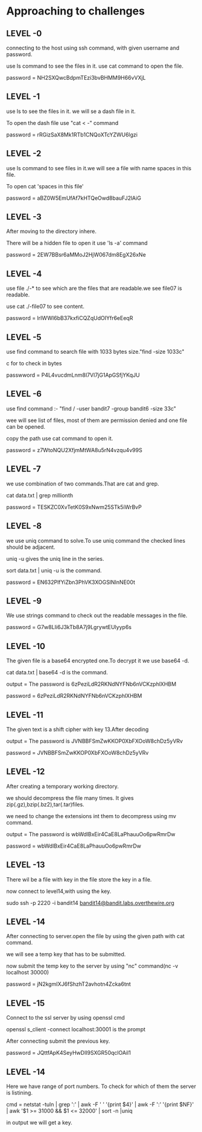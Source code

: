 # Approaching to challenges
## LEVEL -0
connecting to the host using ssh command, with given username and password.

use ls command to see the files in it.
use cat command to open the file.

password = NH2SXQwcBdpmTEzi3bvBHMM9H66vVXjL

## LEVEL -1
use ls to see the files in it. we will se a dash file in it.

To open the dash file use "cat < -" command 

password = rRGizSaX8Mk1RTb1CNQoXTcYZWU6lgzi

## LEVEL -2
use ls command to see files in it.we will see a file with name spaces in this file.

To open cat 'spaces in this file' 

password = aBZ0W5EmUfAf7kHTQeOwd8bauFJ2lAiG

## LEVEL -3
After moving to the directory inhere.

There will be a hidden file to open it use 'ls -a' command

password = 2EW7BBsr6aMMoJ2HjW067dm8EgX26xNe

## LEVEL -4
use file ./-* to see which are the files that are readable.we see file07 is readable.

use cat ./-file07 to see content.

password = lrIWWI6bB37kxfiCQZqUdOIYfr6eEeqR

## LEVEL -5
use find command to search file with 1033 bytes size."find -size 1033c"

c for to check in bytes

passwword = P4L4vucdmLnm8I7Vl7jG1ApGSfjYKqJU

## LEVEL -6
use find command :- "find / -user bandit7 -group bandit6 -size 33c"

wee will see list of files, most of them are permission denied and one file can be opened.

copy the path use cat command to open it.

password = z7WtoNQU2XfjmMtWA8u5rN4vzqu4v99S

## LEVEL -7
we use combination of two commands.That are cat and grep.

cat data.txt | grep millionth

password = TESKZC0XvTetK0S9xNwm25STk5iWrBvP

## LEVEL -8
we use uniq command to solve.To use uniq command the checked lines should be adjacent.

uniq -u gives the uniq line in the series.

sort data.txt | uniq -u is the command.

password = EN632PlfYiZbn3PhVK3XOGSlNInNE00t

## LEVEL -9
We use strings command to check out the readable messages in the file.

password = G7w8LIi6J3kTb8A7j9LgrywtEUlyyp6s

## LEVEL -10
The given file is a base64 encrypted one.To decrypt it we use base64 -d.

cat data.txt | base64 -d is the command.

output = The password is 6zPeziLdR2RKNdNYFNb6nVCKzphlXHBM

password = 6zPeziLdR2RKNdNYFNb6nVCKzphlXHBM

## LEVEL -11
The given text is a shift cipher with key 13.After decoding

output = The password is JVNBBFSmZwKKOP0XbFXOoW8chDz5yVRv

password = JVNBBFSmZwKKOP0XbFXOoW8chDz5yVRv

## LEVEL -12
After creating a temporary working directory.

we should decompress the file many times. It gives zip(.gz),bzip(.bz2),tar(.tar)files.

we need to change the extensions int them to decompress using mv command.

output = The password is wbWdlBxEir4CaE8LaPhauuOo6pwRmrDw

password = wbWdlBxEir4CaE8LaPhauuOo6pwRmrDw

## LEVEL -13
There wil be a file with key in the file store the key in a file.

now connect to level14,with using the key.

sudo ssh -p 2220 -i bandit14 bandit14@bandit.labs.overthewire.org

## LEVEL -14
After connecting to server.open the file by using the given path with cat command.

we will see a temp key that has to be submitted.

now submit the temp key to the server by using "nc" command(nc -v localhost 30000)

password = jN2kgmIXJ6fShzhT2avhotn4Zcka6tnt

## LEVEL -15
Connect to the ssl server by using openssl cmd

openssl s_client -connect localhost:30001 is the prompt

After connecting submit the previous key.

password = JQttfApK4SeyHwDlI9SXGR50qclOAil1

## LEVEL -14
Here we have range of port numbers. To check for which of them the server is listining.

cmd = netstat -tuln | grep ':' | awk -F ' ' '{print $4}' | awk -F ':' '{print $NF}' | awk '$1 >= 31000 && $1 <= 32000' | sort -n |uniq

in output we will get a key.
